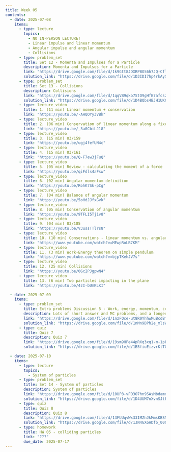 ```yaml
---
title: Week 05
contents:
  - date: 2025-07-08
    items:
      - type: lecture
        topics:
          - NO IN-PERSON LECTURE!
          - Linear impulse and linear momentum
          - Angular impulse and angular momentum
          - Collisions
      - type: problem_set
        title: Set 12 - Momenta and Impulses for a Particle
        description: Momenta and Impulses for a Particle
        link: "https://drive.google.com/file/d/1k9Gtt8JDXRPBOS6h7JQ-CflW7D-ezmMs/view?usp=drivesdk"
        solution_link: "https://drive.google.com/file/d/1D3IDI7hp4rkAyXqQ8OacE-UwXup616qn/view?usp=sharing"
      - type: problem_set
        title: Set 13 - Collisions
        description: Collisions
        link: "https://drive.google.com/file/d/1qqVB9qko7StO9gHfB7afcszugdpTWWUm/view?usp=drivesdk"
        solution_link: "https://drive.google.com/file/d/1D4BQbs4BJH1UKCBvukj_mCSsntnjUEGU/view?usp=sharing"
      - type: lecture_video
        title: 1. (11 min) Linear momentum + conservation
        link: "https://youtu.be/-AHQOYy3VBk"
      - type: lecture_video
        title: 2. (06 min) Conservation of linear momentum along a fixed direction
        link: "https://youtu.be/_3a0CbiLJ18"
      - type: lecture_video
        title: 3. (15 min) 03/159
        link: "https://youtu.be/ugj4fefUN4c"
      - type: lecture_video
        title: 4. (15 min) 03/161
        link: "https://youtu.be/Q-F7ew3jFuQ"
      - type: lecture_video
        title: 5. (05 min) Review - calculating the moment of a force
        link: "https://youtu.be/qiFdls4aFsw"
      - type: lecture_video
        title: 6. (02 min) Angular momentum definition
        link: "https://youtu.be/RohK7Sk-pCg"
      - type: lecture_video
        title: 7. (04 min) Balance of angular momentum
        link: "https://youtu.be/5oHdJJfxGvk"
      - type: lecture_video
        title: 8. (05 min) Conservation of angular momentum
        link: "https://youtu.be/9TFLI5Tjiv8"
      - type: lecture_video
        title: 9. (04 min) 03/185
        link: "https://youtu.be/V3ussTTlrs8"
      - type: lecture_video
        title: 10. (10 min) Conservations - linear momentum vs. angular momentum vs. energy
        link: "https://www.youtube.com/watch?v=MEwpRoLB7KM"
      - type: lecture_video
        title: 11. (3 min) Work-Energy theorem on simple pendulum
        link: "https://www.youtube.com/watch?v=bjpTKehJV7s"
      - type: lecture_video
        title: 12. (25 min) Collisions
        link: "https://youtu.be/0GcIPJgpwN4"
      - type: lecture_video
        title: 13. (6 min) Two particles impacting in the plane
        link: "https://youtu.be/4zI-bUmKLKI"

  - date: 2025-07-09
    items:
      - type: problem_set
        title: Extra problems Discussion 5 - Work, energy, momentum, collisions
        description: Lots of short answer and MC problems, and a longer one 
        link: "https://drive.google.com/file/d/1nzFQce-ut8R0YhhwMuBcdBfPs5tHsegx/view?usp=sharing"
        solution_link: "https://drive.google.com/file/d/1nMn9DPh2e_mlsWepsV4TeXxh5RaOtqol/view?usp=sharing"
      - type: quiz
        title: Quiz 7
        description: Quiz 7
        link: "https://drive.google.com/file/d/19sm9HPe44pRXq3xq1-m-1pFATwBnaJBh/view?usp=sharing"
        solution_link: "https://drive.google.com/file/d/1B5fiuEizvrKtT0IQ5qWpzqKTQkJdFR7L/view?usp=sharing"

  - date: 2025-07-10
    items:
      - type: lecture
        topics:
          - System of particles
      - type: problem_set
        title: Set 14 - System of particles
        description: System of particles
        link: "https://drive.google.com/file/d/10UP8-vFO3O7hn9SAsMbdamq7XpcNgILw/view?usp=drivesdk"
        solution_link: "https://drive.google.com/file/d/1D4UUM7nXvnSJtFTS7EvNb4c44McrUA6z/view?usp=sharing"
      - type: quiz
        title: Quiz 8
        description: Quiz 8
        link: "https://drive.google.com/file/d/13FUUqvWx33IMZhJkMmsKBSMkaDVGky4U/view?usp=sharing"
        solution_link: "https://drive.google.com/file/d/1JN4GXoADfo_000ErF4yNAQ1gRl5Y-CSQ/view?usp=sharing"
      - type: homework
        title: HW 05 - colliding particles
        link: "???"
        due_date: 2025-07-17
---
```

